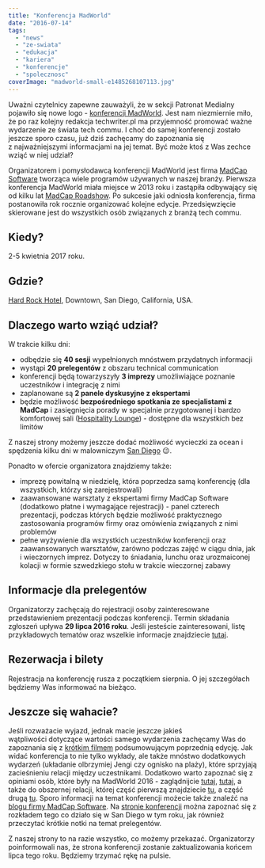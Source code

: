 ```yaml
---
title: "Konferencja MadWorld"
date: "2016-07-14"
tags:
  - "news"
  - "ze-swiata"
  - "edukacja"
  - "kariera"
  - "konferencje"
  - "spolecznosc"
coverImage: "madworld-small-e1485268107113.jpg"
---
```


Uważni czytelnicy zapewne zauważyli, że w sekcji Patronat Medialny pojawiło się
nowe logo -
[konferencji MadWorld](http://www.madworldconference.com/?utm_source=TechWriterPL&utm_medium=Banner&utm_campaign=MadWorld2017).
Jest nam niezmiernie miło, że po raz kolejny redakcja techwriter.pl ma
przyjemność promować ważne wydarzenie ze świata tech commu. I choć do samej
konferencji zostało jeszcze sporo czasu, już dziś zachęcamy do zapoznania się
z najważniejszymi informacjami na jej temat. Być może ktoś z Was zechce wziąć w
niej udział?

Organizatorem i pomysłodawcą konferencji MadWorld jest firma
[MadCap Software](http://www.madcapsoftware.com/) tworząca wiele programów
używanych w naszej branży. Pierwsza konferencja MadWorld miała miejsce w 2013
roku i zastąpiła odbywający się od kilku lat
[MadCap Roadshow](https://store.madcapsoftware.com/pc-238-18-madcap-2012-roadshow.aspx).
Po sukcesie jaki odniosła konferencja, firma postanowiła rok rocznie organizować
kolejne edycje. Przedsięwzięcie skierowane jest do wszystkich osób związanych z
branżą tech commu.

## Kiedy?

2-5 kwietnia 2017 roku.

## Gdzie?

[Hard Rock Hotel](http://www.hardrockhotelsd.com/), Downtown, San Diego,
California, USA.

## Dlaczego warto wziąć udział?

W trakcie kilku dni:

- odbędzie się **40 sesji** wypełnionych mnóstwem przydatnych informacji
- wystąpi **20 prelegentów** z obszaru technical communication
- konferencji będą towarzyszyły **3 imprezy** umożliwiające poznanie uczestników
  i integrację z nimi
- zaplanowane są **2 panele dyskusyjne z ekspertami**
- będzie możliwość **bezpośredniego spotkania ze specjalistami z MadCap** i
  zasięgnięcia porady w specjalnie przygotowanej i bardzo komfortowej sali
  ([Hospitality Lounge](http://www.madworldconference.com/hospitality-lounge.aspx#content)) -
  dostępne dla wszystkich bez limitów

Z naszej strony możemy jeszcze dodać możliwość wycieczki za ocean i spędzenia
kilku dni w malowniczym [San Diego](https://www.sandiego.gov/) 😉.

Ponadto w ofercie organizatora znajdziemy także:

- imprezę powitalną w niedzielę, która poprzedza samą konferencję (dla
  wszystkich, którzy się zarejestrowali)
- zaawansowane warsztaty z ekspertami firmy MadCap Software (dodatkowo płatne i
  wymagające rejestracji) - panel czterech prezentacji, podczas których będzie
  możliwość praktycznego zastosowania programów firmy oraz omówienia związanych
  z nimi problemów
- pełne wyżywienie dla wszystkich uczestników konferencji oraz zaawansowanych
  warsztatów, zarówno podczas zajęć w ciągu dnia, jak i wieczornych imprez.
  Dotyczy to śniadania, lunchu oraz urozmaiconej kolacji w formie szwedzkiego
  stołu w trakcie wieczornej zabawy

## Informacje dla prelegentów

Organizatorzy zachęcają do rejestracji osoby zainteresowane przedstawieniem
prezentacji podczas konferencji. Termin składania zgłoszeń upływa **29 lipca
2016 roku**. Jeśli jesteście zainteresowani, listę przykładowych tematów oraz
wszelkie informacje znajdziecie
[tutaj](http://www.madworldconference.com/call-for-papers.aspx#content).

## Rezerwacja i bilety

Rejestracja na konferencję rusza z początkiem sierpnia. O jej szczegółach
będziemy Was informować na bieżąco.

## **Jeszcze się wahacie?**

Jeśli rozważacie wyjazd, jednak macie jeszcze jakieś wątpliwości dotyczące
wartości samego wydarzenia zachęcamy Was do zapoznania się z
[krótkim filmem](http://www.madworldconference.com/recap.aspx#content)
podsumowującym poprzednią edycję. Jak widać konferencja to nie tylko wykłady,
ale także mnóstwo dodatkowych wydarzeń (układanie olbrzymiej Jengi czy ognisko
na plaży), które sprzyjają zacieśnieniu relacji między uczestnikami. Dodatkowo
warto zapoznać się z opiniami osób, które były na MadWorld 2016 -
zaglądnijcie [tutaj](http://www.tech-tav.com/technical-writing-blog/2016-04/highlights-madworld-2016),
[tutaj](http://www.paulpehrson.com/2016/04/22/madworld-2016-in-review/), a także
do obszernej relacji, której część pierwszą znajdziecie
[tu](https://www.cherryleaf.com/blog/2016/04/madworld-2016-conference-review-day-one/),
a część drugą
[tu](https://www.cherryleaf.com/blog/2016/04/madworld-2016-conference-review-day-two/).
Sporo informacji na temat konferencji możecie także znaleźć na
[blogu firmy MadCap Software](http://www.madcapsoftware.com/blog/?s=mad+world).
Na
[stronie konferencji](http://www.madworldconference.com/?utm_source=TechWriterPL&utm_medium=Banner&utm_campaign=MadWorld2017)
można zapoznać się z rozkładem tego co działo się w San Diego w tym roku, jak
również przeczytać krótkie notki na temat prelegentów.

Z naszej strony to na razie wszystko, co możemy przekazać. Organizatorzy
poinformowali nas, że strona konferencji zostanie zaktualizowania końcem lipca
tego roku. Będziemy trzymać rękę na pulsie.
